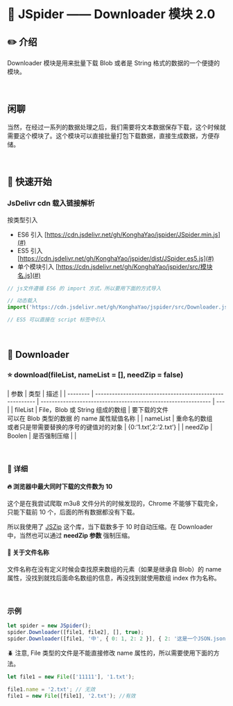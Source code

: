 # :book: JSpider —— Downloader 模块 2.0

## :pencil2: 介绍

Downloader 模块是用来批量下载 Blob 或者是 String 格式的数据的一个便捷的模块。

<br>

## 闲聊

当然，在经过一系列的数据处理之后，我们需要将文本数据保存下载，这个时候就需要这个模块了。这个模块可以直接批量打包下载数据，直接生成数据，方便存储。

<br>

## :hammer: 快速开始

### JsDelivr cdn 载入链接解析

按类型引入

-   ES6 引入 [https://cdn.jsdelivr.net/gh/KonghaYao/jspider/JSpider.min.js](#)
-   ES5 引入 [https://cdn.jsdelivr.net/gh/KonghaYao/jspider/dist/JSpider.es5.js](#)
-   单个模块引入 [https://cdn.jsdelivr.net/gh/KonghaYao/jspider/src/模块名.js](#)

```js
// js文件遵循 ES6 的 import 方式，所以要用下面的方式导入

// 动态载入
import('https://cdn.jsdelivr.net/gh/KonghaYao/jspider/src/Downloader.js').then((res) => (window.Downloader = res));

// ES5 可以直接在 script 标签中引入
```

<br>

## :book: Downloader

### :star: download(fileList, nameList = [], needZip = false)

| 参数     | 类型                                                     | 描述                                                          |
| -------- | -------------------------------------------------------- | ------------------------------------------------------------- | --- |
| fileList | File，Blob 或 String 组成的数组                          | 要下载的文件<br />可以在 Blob 类型的数据 的 name 属性赋值名称 |
| nameList | 重命名的数组<br />或者只是带需要替换的序号的键值对的对象 | {0:’1.txt’,2:’2.txt’}                                         |
| needZip  | Boolen                                                   | 是否强制压缩                                                  |     |

<br>

### :bookmark: 详细

#### :fire: 浏览器中最大同时下载的文件数为 10

这个是在我尝试爬取 m3u8 文件分片的时候发现的，Chrome 不能够下载完全，只能下载前 10 个，后面的所有数据都没有下载。

所以我使用了 [JSZip](https://github.com/Stuk/jszip) 这个库，当下载数多于 10 时自动压缩。在 Downloader 中，当然也可以通过 **needZip 参数** 强制压缩。

#### :candy: 关于文件名称

文件名称在没有定义时候会查找原来数组的元素（如果是继承自 Blob）的 name 属性，没找到就找后面命名数组的信息，再没找到就使用数组 index 作为名称。

<br>

### 示例

```js
let spider = new JSpider();
spider.Downloader([file1, file2], [], true);
spider.Downloader([file1, '中', { 0: 1, 2: 2 }], { 2: '这是一个JSON.json' }, true);
```

:beetle: 注意, File 类型的文件是不能直接修改 name 属性的，所以需要使用下面的方法。

```js
let file1 = new File(['11111'], '1.txt');

file1.name = '2.txt'; // 无效
file1 = new File([file1], '2.txt'); //有效
```
